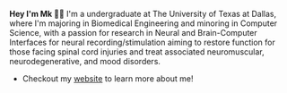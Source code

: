 **Hey I'm Mk 👋🏾**
I'm a undergraduate at The University of Texas at Dallas, where I'm majoring in Biomedical Engineering and minoring in Computer Science, with a passion for research in Neural and Brain-Computer Interfaces for neural recording/stimulation aiming to restore function for those facing spinal cord injuries and treat associated neuromuscular, neurodegenerative, and mood disorders.
- Checkout my [website](https://mkmaharana.com/) to learn more about me!
